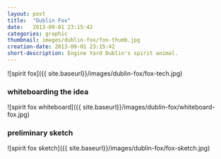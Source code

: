 ```yaml
---
layout: post
title:  "Dublin Fox"
date:   2013-09-01 23:15:42
categories: graphic
thumbnail: images/dublin-fox/fox-thumb.jpg
creation-date: 2013-09-01 23:15:42
short-description: Engine Yard Dublin's spirit animal.
---
```


![spirit fox]({{ site.baseurl}}/images/dublin-fox/fox-tech.jpg)

### whiteboarding the idea

![spirit fox whiteboard]({{ site.baseurl}}/images/dublin-fox/whiteboard-fox.jpg)

### preliminary sketch

![spirit fox sketch]({{ site.baseurl}}/images/dublin-fox/fox-sketch.jpg)
